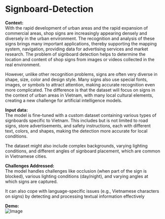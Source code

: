 # Signboard-Detection
**Context:**\
With the rapid development of urban areas and the rapid expansion of commercial areas, shop signs are increasingly appearing densely and diversely in the urban environment. The recognition and analysis of these signs brings many important applications, thereby supporting the mapping system, navigation, providing data for advertising services and market research. The problem of signboard detection helps to determine the location and content of shop signs from images or videos collected in the real environment.

However, unlike other recognition problems, signs are often very diverse in shape, size, color and design style. Many signs also use special fonts, images, or symbols to attract attention, making accurate recognition even more complicated. The difference is that the dataset will focus on signs in the context of urban areas in Vietnam, with many local cultural elements, creating a new challenge for artificial intelligence models.

**Input data:**\
The model is fine-tuned with a custom dataset containing various types of signboards specific to Vietnam. This includes but is not limited to road signs, store advertisements, and safety instructions, each with different text, colors, and shapes, making the detection more accurate for local conditions.

The dataset might also include complex backgrounds, varying lighting conditions, and different angles of signboard placement, which are common in Vietnamese cities.

**Challenges Addressed:**\
The model handles challenges like occlusion (when part of the sign is blocked), various lighting conditions (day/night), and varying angles at which signs are captured.

It can also cope with language-specific issues (e.g., Vietnamese characters on signs) by detecting and processing textual information effectively

**Demo:**\
![Image](https://github.com/user-attachments/assets/00b5cd09-5a92-435e-9f4c-d8bbf59447c4)
